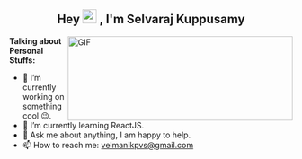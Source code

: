<!--
### Hi there 👋 I'm Selvaraj Kuppusamy
**selvaraj-kuppusamy/selvaraj-kuppusamy** is a ✨ _special_ ✨ repository because its `README.md` (this file) appears on your GitHub profile.

Here are some ideas to get you started:

- 🔭 I’m currently working on ...
- 🌱 I’m currently learning ...
- 👯 I’m looking to collaborate on ...
- 🤔 I’m looking for help with ...
- 💬 Ask me about ...
- 📫 How to reach me: ...
- 😄 Pronouns: ...
- ⚡ Fun fact: ...
-->

<h2 align="center">Hey <img src="https://media.giphy.com/media/hvRJCLFzcasrR4ia7z/giphy.gif" width="25px"> , I'm Selvaraj Kuppusamy</h2>

<img align="right" height="150rem" width="400" alt="GIF" src="https://media.giphy.com/media/pOKrXLf9N5g76/giphy.gif" />

**Talking about Personal Stuffs:**

- 👨  I’m currently working on something cool :wink:.
- 🌱  I’m currently learning ReactJS. 
- 💬  Ask me about anything, I am happy to help.
- 📫  How to reach me: velmanikpvs@gmail.com                                                                                        
